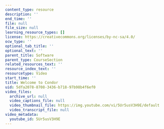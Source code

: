 ```yaml
---
content_type: resource
description: ''
end_time: ''
file: null
file_size: null
learning_resource_types: []
license: https://creativecommons.org/licenses/by-nc-sa/4.0/
ocw_type: ''
optional_tab_title: ''
optional_text: ''
parent_title: Software
parent_type: CourseSection
related_resources_text: ''
resource_index_text: ''
resourcetype: Video
start_time: ''
title: Welcome to Condor
uid: 5dfa2078-8708-3436-b718-97b98b4f6ef0
video_files:
  archive_url: null
  video_captions_file: null
  video_thumbnail_file: https://img.youtube.com/vi/5Ur5usV3H9E/default.jpg
  video_transcript_file: null
video_metadata:
  youtube_id: 5Ur5usV3H9E
---
```

